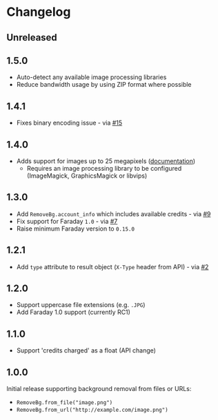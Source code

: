 # Changelog

## Unreleased

## 1.5.0

- Auto-detect any available image processing libraries
- Reduce bandwidth usage by using ZIP format where possible

## 1.4.1

- Fixes binary encoding issue - via [#15](https://github.com/remove-bg/ruby/pull/15)

## 1.4.0

- Adds support for images up to 25 megapixels ([documentation](https://github.com/remove-bg/ruby#processing-images-over-10-megapixels))
  - Requires an image processing library to be configured (ImageMagick, GraphicsMagick or libvips)

## 1.3.0

- Add `RemoveBg.account_info` which includes available credits - via [#9](https://github.com/remove-bg/ruby/pull/9)
- Fix support for Faraday `1.0` - via [#7](https://github.com/remove-bg/ruby/pull/7)
- Raise minimum Faraday version to `0.15.0`

## 1.2.1

- Add `type` attribute to result object (`X-Type` header from API) - via [#2](https://github.com/remove-bg/ruby/pull/2)

## 1.2.0

- Support uppercase file extensions (e.g. `.JPG`)
- Add Faraday 1.0 support (currently RC1)

## 1.1.0

- Support 'credits charged' as a float (API change)

## 1.0.0

Initial release supporting background removal from files or URLs:

- `RemoveBg.from_file("image.png")`
- `RemoveBg.from_url("http://example.com/image.png")`
